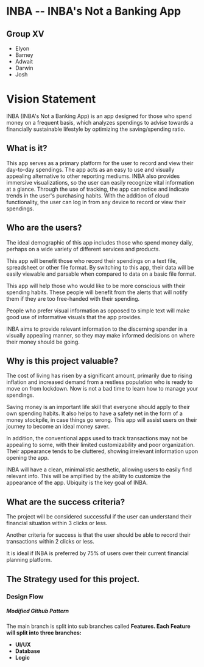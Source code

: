 # INBA -- INBA's Not a Banking App

## Group XV

- Elyon
- Barney
- Adwait
- Darwin
- Josh

# Vision Statement
INBA (INBA's Not a Banking App) is an app designed for those who spend money on a frequent basis, which analyzes spendings to advise towards a financially sustainable lifestyle by optimizing the saving/spending ratio.

## What is it?
This app serves as a primary platform for the user to record and view their day-to-day spendings. 
The app acts as an easy to use and visually appealing alternative to other reporting mediums. 
INBA also provides immersive visualizations, so the user can easily recognize vital information at a glance. 
Through the use of tracking, the app can notice and indicate trends in the user's purchasing habits. 
With the addition of cloud functionality, the user can log in from any device to record or view their spendings. 

## Who are the users?
The ideal demographic of this app includes those who spend money daily, perhaps on a wide variety of different services and products. 

This app will benefit those who record their spendings on a text file, spreadsheet or other file format. By switching to this app, their data will be easily viewable and parsable when compared to data on a basic file format. 

This app will help those who would like to be more conscious with their spending habits. These people will benefit from the alerts that will notify them if they are too free-handed with their spending. 

People who prefer visual information as opposed to simple text will make good use of informative visuals that the app provides. 

INBA aims to provide relevant information to the discerning spender in a visually appealing manner, so they may make informed decisions on where their money should be going. 

## Why is this project valuable?
The cost of living has risen by a significant amount, primarily due to rising inflation and increased demand from a restless population who is ready to move on from lockdown. 
Now is not a bad time to learn how to manage your spendings. 

Saving money is an important life skill that everyone should apply to their own spending habits. It also helps to have a safety net in the form of a money stockpile, in case things go wrong. This app will assist users on their journey to become an ideal money saver. 

In addition, the conventional apps used to track transactions may not be appealing to some, with their limited customizability and poor organization. Their appearance tends to be cluttered, showing irrelevant information upon opening the app. 

INBA will have a clean, minimalistic aesthetic, allowing users to easily find relevant info. This will be amplified by the ability to customize the appearance of the app. Ubiquity is the key goal of INBA. 

## What are the success criteria?
The project will be considered successful if the user can understand their financial situation within 3 clicks or less.


Another criteria for success is that the user should be able to record their transactions within 2 clicks or less. 


It is ideal if INBA is preferred by 75% of users over their current financial planning platform. 

## The Strategy used for this project.

### Design Flow
##### Modified Github Pattern
The main branch is split into sub branches called <b>Features<b>. Each Feature will split into three branches:  
- <b> UI/UX <b>
- <b> Database <b>
- <b> Logic <b>
